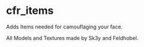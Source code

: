 cfr_items
===================

Adds Items needed for camouflaging your face.

All Models and Textures made by Sk3y and Feldhobel.
